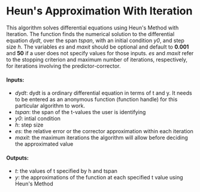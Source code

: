 # Heun's Approximation With Iteration
This algorithm solves differential equations using Heun's Method with Iteration. The function finds the numerical solution to the differential equation *dydt*, over the span *tspan*, with an initial condition *y0*, and step size *h*. 
The variables *es* and *maxit* should be optional and default to **0.001** and **50** if a user does not specify values for those inputs. *es* and *maxit* refer to the stopping criterion and maximum number of iterations, respectively, for iterations involving the predictor-corrector.
#### Inputs:
* *dydt*: dydt is a ordinary differential equation in terms of t and y. It needs to be entered as an anonymous function (function handle) for this particular algorithm to work.
* *tspan*: the span of the t-values the user is identifying
* *y0*: intial condition
* *h*: step size
* *es*: the relative error or the corrector approximation within each iteration
* *maxit*: the maximum iterations the algorithm will allow before deciding the approximated value

#### Outputs:
* *t*: the values of t specified by h and tspan
* *y*: the approximations of the function at each specified t value using Heun's Method

